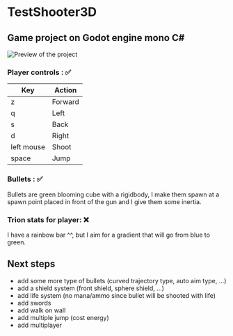 # TestShooter3D

## Game project on Godot engine mono C#

![Preview of the project](https://i.postimg.cc/RVMmq7P5/Capture-d-cran-du-2022-07-11-22-08-14.png)

### Player controls : ✅

| Key | Action |
|--|--|
| z | Forward |
| q | Left |
| s | Back |
| d | Right |
| left mouse | Shoot |
| space | Jump |

### Bullets : ✅

Bullets are green blooming cube with a rigidbody, I make them spawn at a spawn point placed in front of the gun and I give them some inertia.

### Trion stats for player: ❌

I have a rainbow bar ^^, but I aim for a gradient that will go from blue to green.

## Next steps

 - add some more type of bullets (curved trajectory type, auto aim type, ...)
 - add a shield system (front shield, sphere shield, ...)
 - add life system (no mana/ammo since bullet will be shooted with life)
 - add swords
 - add walk on wall
 - add multiple jump (cost energy)
 - add multiplayer
